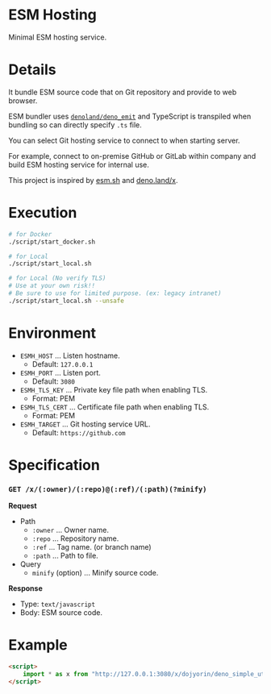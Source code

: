 # **ESM Hosting**

Minimal ESM hosting service.

# Details
It bundle ESM source code that on Git repository and provide to web browser.

ESM bundler uses [`denoland/deno_emit`](https://github.com/denoland/deno_emit) and TypeScript is transpiled when bundling so can directly specify `.ts` file.

You can select Git hosting service to connect to when starting server.

For example, connect to on-premise GitHub or GitLab within company and build ESM hosting service for internal use.

This project is inspired by [esm.sh](https://esm.sh) and [deno.land/x](https://deno.land/x).

# Execution
```sh
# for Docker
./script/start_docker.sh

# for Local
./script/start_local.sh

# for Local (No verify TLS)
# Use at your own risk!!
# Be sure to use for limited purpose. (ex: legacy intranet)
./script/start_local.sh --unsafe
```

# Environment
- `ESMH_HOST` ... Listen hostname.
    - Default: `127.0.0.1`
- `ESMH_PORT` ... Listen port.
    - Default: `3080`
- `ESMH_TLS_KEY` ... Private key file path when enabling TLS.
    - Format: PEM
- `ESMH_TLS_CERT` ... Certificate file path when enabling TLS.
    - Format: PEM
- `ESMH_TARGET` ... Git hosting service URL.
    - Default: `https://github.com`

# Specification
### `GET /x/(:owner)/(:repo)@(:ref)/(:path)(?minify)`

**Request**

- Path
    - `:owner` ... Owner name.
    - `:repo` ... Repository name.
    - `:ref` ... Tag name. (or branch name)
    - `:path` ... Path to file.
- Query
    - `minify` (option) ... Minify source code.

**Response**

- Type: `text/javascript`
- Body: ESM source code.

# Example
```html
<script>
    import * as x from "http://127.0.0.1:3080/x/dojyorin/deno_simple_utility@v1.0.0/mod.ts";
</script>
```